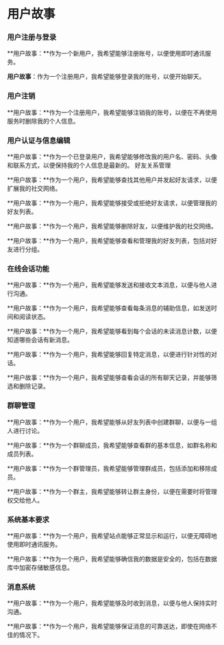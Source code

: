 # 用户故事

### 用户注册与登录

**用户故事：**作为一个新用户，我希望能够注册账号，以便使用即时通讯服务。

**用户故事**：作为一个注册用户，我希望能够登录我的账号，以便开始聊天。

### 用户注销

**用户故事：**作为一个注册用户，我希望能够注销我的账号，以便在不再使用服务时删除我的个人信息。

### 用户认证与信息编辑

**用户故事：**作为一个已登录用户，我希望能够修改我的用户名、密码、头像和联系方式，以便保持我的个人信息是最新的。
好友关系管理

**用户故事：**作为一个用户，我希望能够查找其他用户并发起好友请求，以便扩展我的社交网络。

**用户故事：**作为一个用户，我希望能够接受或拒绝好友请求，以便管理我的好友列表。

**用户故事：**作为一个用户，我希望能够删除好友，以便维护我的社交网络。

**用户故事：**作为一个用户，我希望能够查看和管理我的好友列表，包括对好友进行分组。

### 在线会话功能

**用户故事：**作为一个用户，我希望能够发送和接收文本消息，以便与他人进行沟通。

**用户故事：**作为一个用户，我希望能够查看每条消息的辅助信息，如发送时间和阅读状态。

**用户故事：**作为一个用户，我希望能够看到每个会话的未读消息计数，以便知道哪些会话有新消息。

**用户故事：**作为一个用户，我希望能够回复特定消息，以便进行针对性的对话。

**用户故事：**作为一个用户，我希望能够查看会话的所有聊天记录，并能够筛选和删除记录。

### 群聊管理

**用户故事：**作为一个用户，我希望能够从好友列表中创建群聊，以便与一组人进行讨论。

**用户故事：**作为一个群聊成员，我希望能够查看群的基本信息，如群名称和成员列表。

**用户故事：**作为一个群管理员，我希望能够管理群成员，包括添加和移除成员。

**用户故事：**作为一个群主，我希望能够转让群主身份，以便在需要时将管理权交给他人。

### 系统基本要求

**用户故事：**作为一个用户，我希望站点能够正常显示和运行，以便无障碍地使用即时通讯服务。

**用户故事：**作为一个用户，我希望能够确信我的数据是安全的，包括在数据库中加密存储敏感信息。

### 消息系统

**用户故事：**作为一个用户，我希望能够及时收到消息，以便与他人保持实时沟通。

**用户故事：**作为一个用户，我希望能够保证消息的可靠送达，即使在网络不佳的情况下。
